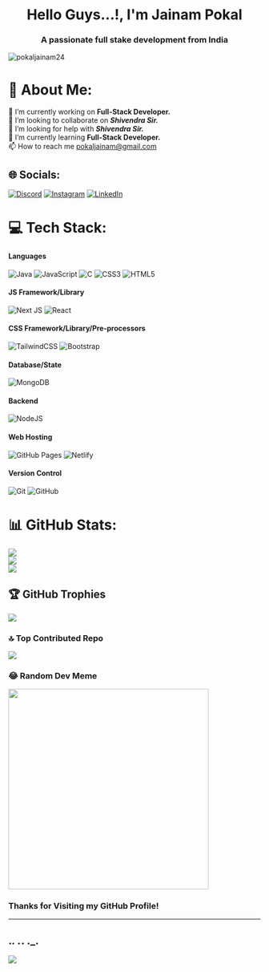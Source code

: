 <h1 align="center">Hello Guys...!, I'm Jainam Pokal</h1>
<h3 align="center">A passionate full stake development from India</h3>

<p align="left"> <img src="https://komarev.com/ghpvc/?username=pokaljainam24&label=Profile%20views&color=0e75b6&style=flat" alt="pokaljainam24" /> </p>

# 💫 About Me:
🔭 I’m currently working on <b>Full-Stack Developer.</b><br>👯 I’m looking to collaborate on <b><i>Shivendra Sir.</i></b><br>🤝 I’m looking for help with <b><i>Shivendra Sir.</i></b><br>🌱 I’m currently learning <b>Full-Stack Developer.</b><br>📫 How to reach me pokaljainam@gmail.com

## 🌐 Socials:
[![Discord](https://img.shields.io/badge/Discord-%237289DA.svg?logo=discord&logoColor=white)](https://discord.gg/pokaljainam24) 
[![Instagram](https://img.shields.io/badge/Instagram-%23E4405F.svg?logo=Instagram&logoColor=white)](https://instagram.com/jainam._.24____) 
[![LinkedIn](https://img.shields.io/badge/LinkedIn-%230077B5.svg?logo=linkedin&logoColor=white)](https://linkedin.com/in/linkedin.com/in/jainam-pokal-484413243) 

# 💻 Tech Stack:
#### Languages
![Java](https://img.shields.io/badge/-Java-000?style=for-the-badge&logo=java)
![JavaScript](https://img.shields.io/badge/-JavaScript-000?style=for-the-badge&logo=javascript)
![C](https://img.shields.io/badge/c-000?style=for-the-badge&logo=c&logoColor=white)
![CSS3](https://img.shields.io/badge/-CSS3-000?style=for-the-badge&logo=css3)
![HTML5](https://img.shields.io/badge/-HTML5-000?style=for-the-badge&logo=html5)

#### JS Framework/Library
![Next JS](https://img.shields.io/badge/-NextJS-000?style=for-the-badge&logo=next.js)
![React](https://img.shields.io/badge/-ReactJS-000?style=for-the-badge&logo=react)

#### CSS Framework/Library/Pre-processors
![TailwindCSS](https://img.shields.io/badge/-TailwindCSS-000?style=for-the-badge&logo=tailwind-css)
![Bootstrap](https://img.shields.io/badge/-Bootstrap-000?style=for-the-badge&logo=bootstrap)

#### Database/State
![MongoDB](https://img.shields.io/badge/-MongoDB-000?style=for-the-badge&logo=mongodb)

#### Backend
![NodeJS](https://img.shields.io/badge/-NodeJS-000?style=for-the-badge&logo=node.js&logoColor=pink)

#### Web Hosting
![GitHub Pages](https://img.shields.io/badge/-GitHub%20Pages-000?style=for-the-badge&logo=github)
![Netlify](https://img.shields.io/badge/-Netlify-000?style=for-the-badge&logo=netlify)

#### Version Control
![Git](https://img.shields.io/badge/-Git-000?style=for-the-badge&logo=git)
![GitHub](https://img.shields.io/badge/-GitHub-000?style=for-the-badge&logo=github)

# 📊 GitHub Stats:
![](https://github-readme-stats.vercel.app/api?username=pokaljainam24&theme=react&hide_border=false&include_all_commits=false&count_private=false)<br/>
![](https://github-readme-streak-stats.herokuapp.com/?user=pokaljainam24&theme=react&hide_border=false)<br/>
![](https://github-readme-stats.vercel.app/api/top-langs/?username=pokaljainam24&theme=react&hide_border=false&include_all_commits=false&count_private=false&layout=compact)

## 🏆 GitHub Trophies
![](https://github-profile-trophy.vercel.app/?username=pokaljainam24&theme=radical&no-frame=false&no-bg=false&margin-w=4)

### 🔝 Top Contributed Repo
![](https://github-contributor-stats.vercel.app/api?username=pokaljainam24&limit=5&theme=dark&combine_all_yearly_contributions=true)

### 😂 Random Dev Meme
<img src='https://memer-new.vercel.app/' style="height: 400px;"/>

### Thanks for Visiting my GitHub Profile!

---
._.  ._.  ._.
---

[![](https://visitcount.itsvg.in/api?id=pokaljainam24&label=Profile%20Views&color=1&icon=0&pretty=true)](https://visitcount.itsvg.in)

<!-- Proudly created with GPRM ( https://gprm.itsvg.in ) -->
